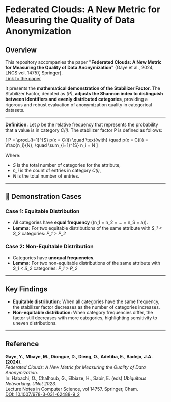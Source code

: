# Federated Clouds: A New Metric for Measuring the Quality of Data Anonymization

## Overview
This repository accompanies the paper **"Federated Clouds: A New Metric for Measuring the Quality of Data Anonymization"** (Gaye et al., 2024, LNCS vol. 14757, Springer).  
[Link to the paper](https://doi.org/10.1007/978-3-031-62488-9_2)

It presents the **mathematical demonstration of the Stabilizer Factor**.
The Stabilizer Factor, denoted as *\(P\)*, **adjusts the Shannon index to distinguish between identifiers and evenly distributed categories**, providing a rigorous and robust evaluation of anonymization quality in categorical datasets. 

---

**Definition.** Let *p* be the relative frequency that represents the probability that a value is in category *C(i)*. The stabilizer factor P is defined as follows:

\[
P = \prod_{i=1}^{S} p(x = C(i)) \quad \text{with} \quad p(x = C(i)) = \frac{n_i}{N}, \quad \sum_{i=1}^{S} n_i = N
\]

Where:  
- *S* is the total number of categories for the attribute,  
- *n_i* is the count of entries in category *C(i)*,  
- *N* is the total number of entries.

---

## 🔬 Demonstration Cases

### Case 1: Equitable Distribution
- All categories have **equal frequency** (\(n_1 = n_2 = ... = n_S = a\)).
- **Lemma:** For two equitable distributions of the same attribute with *S_1 < S_2* categories:
*P_1 > P_2*

### Case 2: Non-Equitable Distribution
- Categories have **unequal frequencies**.
- **Lemma:** For two non-equitable distributions of the same attribute with *S_1 < S_2* categories:
*P_1 > P_2*

---

## Key Findings
- **Equitable distribution:** When all categories have the same frequency, the stabilizer factor decreases as the number of categories increases.  
- **Non-equitable distribution:** When category frequencies differ, the factor still decreases with more categories, highlighting sensitivity to uneven distributions.  

 

---

## Reference
**Gaye, Y., Mbaye, M., Diongue, D., Dieng, O., Adetiba, E., Badejo, J.A. (2024).**  
*Federated Clouds: A New Metric for Measuring the Quality of Data Anonymization.*  
In: Habachi, O., Chalhoub, G., Elbiaze, H., Sabir, E. (eds) *Ubiquitous Networking. UNet 2023.*  
Lecture Notes in Computer Science, vol 14757. Springer, Cham.  
[DOI: 10.1007/978-3-031-62488-9_2](https://doi.org/10.1007/978-3-031-62488-9_2)
